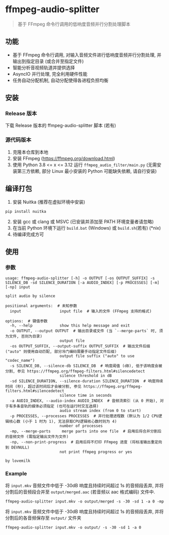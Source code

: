 # ffmpeg-audio-splitter
> 基于 FFmpeg 命令行调用的低响度音频并行分割处理脚本

## 功能
* 基于 FFmpeg 命令行调用, 对输入音频文件进行低响度音频并行分割处理, 并输出到指定目录 (或合并至指定文件)
* 智能分析音视频轨道并提供选择
* AsyncIO 并行处理, 完全利用硬件性能
* 任务自动分配机制, 自动分配使得各进程负担均衡

## 安装
### Release 版本
下载 Release 版本的 ffmpeg-audio-splitter 脚本 (若有)

### 源代码版本
1. 克隆本仓库到本地
2. 安装 FFmpeg (<https://ffmpeg.org/download.html>)
3. 使用 Python 3.8 <= x <= 3.12 运行 `ffmpeg_audio_filter/main.py` (无需安装第三方依赖, 部分 Linux 最小安装的 Python 可能缺失依赖, 请自行安装)

## 编译打包
1. 安装 Nuitka (推荐在虚拟环境中安装)
```shell
pip install nuitka
```
2. 安装 gcc 或 clang 或 MSVC (已安装并添加至 PATH 环境变量者请忽略)
3. 在当前 Python 环境下运行 `build.bat` (Windows) 或 `build.sh`(若有) (*nix)
4. 待编译完成方可

## 使用
### 参数
```
usage: ffmpeg-audio-splitter [-h] -o OUTPUT [-os OUTPUT_SUFFIX] -s SILENCE_DB -sd SILENCE_DURATION [-a AUDIO_INDEX] [-p PROCESSES] [-m] [-np] input

split audio by silence

positional arguments:  # 未知参数
  input                 input file  # 输入的文件 (FFmpeg 支持的格式)

options:  # 键值参数
  -h, --help            show this help message and exit
  -o OUTPUT, --output OUTPUT  # 输出目录或文件 (当 `--merge-parts` 时, 须为文件, 否则为目录)
                        output file
  -os OUTPUT_SUFFIX, --output-suffix OUTPUT_SUFFIX  # 输出文件后缀 ("auto" 则使用自动匹配, 部分冷门编码需要手动指定文件后缀)
                        output file suffix ("auto" to use "codec_name")
  -s SILENCE_DB, --silence-db SILENCE_DB  # 响度阈值 (dB), 低于该响度会被分割, 参见 https://ffmpeg.org/ffmpeg-filters.html#silencedetect
                        silence threshold in dB
  -sd SILENCE_DURATION, --silence-duration SILENCE_DURATION  # 响度持续时间 (秒), 超过该时间后才会被分割, 参见 https://ffmpeg.org/ffmpeg-filters.html#silencedetect
                        silence time in seconds
  -a AUDIO_INDEX, --audio-index AUDIO_INDEX  # 音频流索引 (从 0 开始), 对于有多条音轨的媒体必须指定 (也可在运行时交互选择)
                        audio stream index (from 0 to start)
  -p PROCESSES, --processes PROCESSES  # 并行处理进程数 (默认为 1/2 CPU逻辑核心数 (小于 1 时为 1), 无法获取CPU逻辑核心数时则为 4)
                        number of processes
  -mp, --merge-parts     merge parts into one file  # 启用后将合并分割后的音频文件 (需指定输出文件为文件)
  -np, --non-print-progress  # 启用后将不打印 FFmpeg 进度 (将标准输出重定向到 DEVNULL)
                        not print ffmpeg progress or yes

by lovemilk
```

### Example
将 `input.mkv` 音频文件中低于 -30dB 响度且持续时间超过 1s 的音频段丢弃, 并将分割后的音频段合并至 `output/merged.aac` (若音频以 aac 格式编码) 文件中.
```
ffmpeg-audio-splitter input.mkv -o output/merged -s -30 -sd 1 -a 0 -mp
```

将 `input.mkv` 音频文件中低于 -30dB 响度且持续时间超过 1s 的音频段丢弃, 并将分割后的各音频保存至 `output/` 文件夹
```
ffmpeg-audio-splitter input.mkv -o output/ -s -30 -sd 1 -a 0
```
